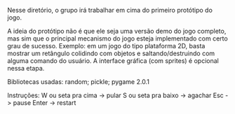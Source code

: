 Nesse diretório, o grupo irá trabalhar em cima do primeiro protótipo do jogo.

A ideia do protótipo não é que ele seja uma versão demo do jogo completo, mas sim que o principal mecanismo do jogo esteja implementado com certo grau de sucesso. Exemplo: em um jogo do tipo plataforma 2D, basta mostrar um retângulo colidindo com objetos e saltando/destruindo com alguma comando do usuário. A interface gráfica (com sprites) é opcional nessa etapa.

Bibliotecas usadas: random; pickle; pygame 2.0.1

Instruções: W ou seta pra cima  -> pular
            S ou seta pra baixo -> agachar
            Esc                 -> pause
            Enter               -> restart